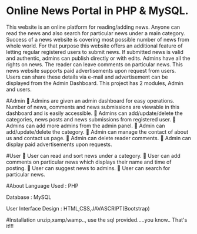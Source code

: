 # Online News Portal in PHP & MySQL.

This website is an online platform for reading/adding news. Anyone can read the news
and also search for particular news under a main category. Success of a news website is
covering most possible number of news from whole world. For that purpose this website offers
an additional feature of letting regular registered users to submit news. If submitted news is
valid and authentic, admins can publish directly or with edits.
Admins have all the rights on news. The reader can leave
comments on particular news. This news website supports paid advertisements upon request
from users. Users can share these details via e-mail and advertisement can be displayed from
the Admin Dashboard. This project has 2 modules, Admin and users.

#Admin

 Admins are given an admin dashboard for easy operations. Number of news, comments
and news submissions are viewable in this dashboard and is easily accessible.

 Admins can add/update/delete the categories, news posts and news submissions from
registered user.

 Admins can add more admins from the admin panel.

 Admin can add/update/delete the category.

 Admin can manage the contact of about us and contact us page.

 Admin can delete reader comments.

 Admin can display paid advertisements upon requests.
 
#User

 User can read and sort news under a category.

 User can add comments on particular news which displays their name and time of
posting.

 User can suggest news to admins.

 User can search for particular news.
 
#About
Language Used : PHP

Database : MySQL

User Interface Design : HTML,CSS,JAVASCRIPT(Bootstrap)

#Installation
unzip,xamp/wamp.., use the sql provided.....you know..
That's it!!!
